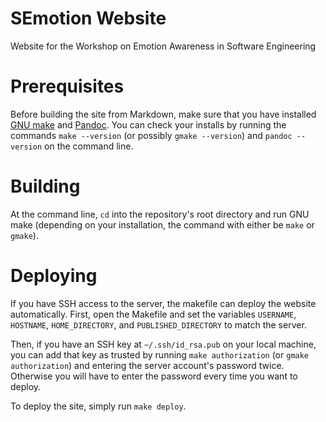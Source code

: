 # SEmotion Website

Website for the Workshop on Emotion Awareness in Software Engineering

# Prerequisites

Before building the site from Markdown, make sure that you have installed
[GNU make](https://www.gnu.org/software/make/) and
[Pandoc](http://pandoc.org/installing.html).  You can check your installs by
running the commands `make --version` (or possibly `gmake --version`) and
`pandoc --version` on the command line.

# Building

At the command line, `cd` into the repository's root directory and run GNU make
(depending on your installation, the command with either be `make` or `gmake`).

# Deploying

If you have SSH access to the server, the makefile can deploy the website
automatically.  First, open the Makefile and set the variables `USERNAME`,
`HOSTNAME`, `HOME_DIRECTORY`, and `PUBLISHED_DIRECTORY` to match the server.

Then, if you have an SSH key at `~/.ssh/id_rsa.pub` on your local machine, you
can add that key as trusted by running `make authorization` (or `gmake
authorization`) and entering the server account's password twice.  Otherwise you
will have to enter the password every time you want to deploy.

To deploy the site, simply run `make deploy`.
